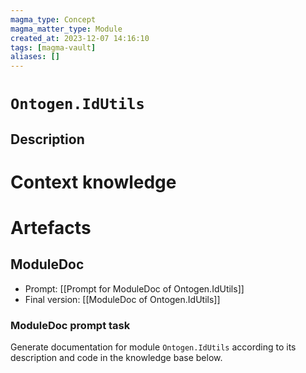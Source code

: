 ```yaml
---
magma_type: Concept
magma_matter_type: Module
created_at: 2023-12-07 14:16:10
tags: [magma-vault]
aliases: []
---
```

# `Ontogen.IdUtils`

## Description

<!--
What is a `Ontogen.IdUtils`?

Your knowledge about the module, i.e. facts, problems and properties etc.
-->


# Context knowledge

<!--
This section should include background knowledge needed for the model to create a proper response, i.e. information it does not know either because of the knowledge cut-off date or unpublished knowledge.

Write it down right here in a subsection or use a transclusion. If applicable, specify source information that the model can use to generate a reference in the response.
-->




# Artefacts

## ModuleDoc

- Prompt: [[Prompt for ModuleDoc of Ontogen.IdUtils]]
- Final version: [[ModuleDoc of Ontogen.IdUtils]]

### ModuleDoc prompt task

Generate documentation for module `Ontogen.IdUtils` according to its description and code in the knowledge base below.
